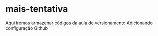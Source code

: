 # mais-tentativa
Aqui iremos armazenar códigos da aula de versionamento
Adicionando configuração Github
